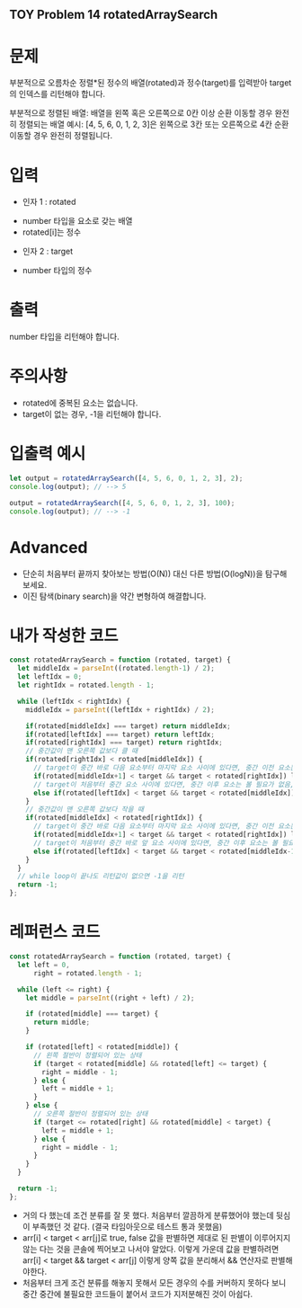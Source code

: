 ## TOY Problem 14 rotatedArraySearch

# 문제
부분적으로 오름차순 정렬*된 정수의 배열(rotated)과 정수(target)를 입력받아 target의 인덱스를 리턴해야 합니다.

부분적으로 정렬된 배열: 배열을 왼쪽 혹은 오른쪽으로 0칸 이상 순환 이동할 경우 완전히 정렬되는 배열
예시: [4, 5, 6, 0, 1, 2, 3]은 왼쪽으로 3칸 또는 오른쪽으로 4칸 순환 이동할 경우 완전히 정렬됩니다.

# 입력
* 인자 1 : rotated
- number 타입을 요소로 갖는 배열
- rotated[i]는 정수

* 인자 2 : target
- number 타입의 정수

# 출력
number 타입을 리턴해야 합니다.

# 주의사항
- rotated에 중복된 요소는 없습니다.
- target이 없는 경우, -1을 리턴해야 합니다.

# 입출력 예시
```js
let output = rotatedArraySearch([4, 5, 6, 0, 1, 2, 3], 2);
console.log(output); // --> 5

output = rotatedArraySearch([4, 5, 6, 0, 1, 2, 3], 100);
console.log(output); // --> -1
```

# Advanced
- 단순히 처음부터 끝까지 찾아보는 방법(O(N)) 대신 다른 방법(O(logN))을 탐구해 보세요.
- 이진 탐색(binary search)을 약간 변형하여 해결합니다.

# 내가 작성한 코드
```js
const rotatedArraySearch = function (rotated, target) {
  let middleIdx = parseInt((rotated.length-1) / 2);
  let leftIdx = 0;
  let rightIdx = rotated.length - 1;

  while (leftIdx < rightIdx) {
    middleIdx = parseInt((leftIdx + rightIdx) / 2);

    if(rotated[middleIdx] === target) return middleIdx;
    if(rotated[leftIdx] === target) return leftIdx;
    if(rotated[rightIdx] === target) return rightIdx;
    // 중간값이 맨 오른쪽 값보다 클 때
    if(rotated[rightIdx] < rotated[middleIdx]) {
      // target이 중간 바로 다음 요소부터 마지막 요소 사이에 있다면, 중간 이전 요소는 볼 필요가 없음, 범위 재조정
      if(rotated[middleIdx+1] < target && target < rotated[rightIdx]) leftIdx = middleIdx + 1;
      // target이 처음부터 중간 요소 사이에 있다면, 중간 이후 요소는 볼 필요가 없음, 범위 재조정
      else if(rotated[leftIdx] < target && target < rotated[middleIdx]) rightIdx = middleIdx - 1;
    } 
    // 중간값이 맨 오른쪽 값보다 작을 때
    if(rotated[middleIdx] < rotated[rightIdx]) {
      // target이 중간 바로 다음 요소부터 마지막 요소 사이에 있다면, 중간 이전 요소는 볼 필요가 없음, 범위 재조정
      if(rotated[middleIdx+1] < target && target < rotated[rightIdx]) leftIdx = middleIdx + 1;
      // target이 처음부터 중간 바로 앞 요소 사이에 있다면, 중간 이후 요소는 볼 필요가 없음, 범위 재조정
      else if(rotated[leftIdx] < target && target < rotated[middleIdx-1]) rightIdx = middleIdx - 1;
    }
  }
  // while loop이 끝나도 리턴값이 없으면 -1을 리턴
  return -1;
};
```

# 레퍼런스 코드
```js
const rotatedArraySearch = function (rotated, target) {
  let left = 0,
      right = rotated.length - 1;

  while (left <= right) {
    let middle = parseInt((right + left) / 2);

    if (rotated[middle] === target) {
      return middle;
    }

    if (rotated[left] < rotated[middle]) {
      // 왼쪽 절반이 정렬되어 있는 상태
      if (target < rotated[middle] && rotated[left] <= target) {
        right = middle - 1;
      } else {
        left = middle + 1;
      }
    } else {
      // 오른쪽 절반이 정렬되어 있는 상태
      if (target <= rotated[right] && rotated[middle] < target) {
        left = middle + 1;
      } else {
        right = middle - 1;
      }
    }
  }

  return -1;
};
```
* 거의 다 했는데 조건 분류를 잘 못 했다. 처음부터 깔끔하게 분류했어야 했는데 뒷심이 부족했던 것 같다. (결국 타임아웃으로 테스트 통과 못했음)
* arr[i] < target < arr[j]로 true, false 값을 판별하면 제대로 된 판별이 이루어지지 않는 다는 것을 콘솔에 찍어보고 나서야 알았다.
  이렇게 가운데 값을 판별하려면 arr[i] < target && target < arr[j] 이렇게 양쪽 값을 분리해서 && 연산자로 판별해야한다.
* 처음부터 크게 조건 분류를 해놓지 못해서 모든 경우의 수를 커버하지 못하다 보니 중간 중간에 불필요한 코드들이 붙어서 코드가 지저분해진 것이 아쉽다.
